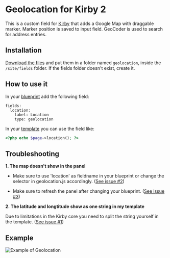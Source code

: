# Geolocation for Kirby 2

This is a custom field for [Kirby](http://getkirby.com) that adds a Google Map with draggable marker.
Marker position is saved to input field.
GeoCoder is used to search for address entries.

## Installation

[Download the files](https://github.com/lekkerduidelijk/kirby-geolocation-field/archive/master.zip) and put them in a folder named <code>geolocation</code>, inside the <code>/site/fields</code> folder. If the fields folder doesn't exist, create it.

## How to use it

In your [blueprint](http://getkirby.com/docs/panel/blueprints) add the following field:
```
fields:
  location:
    label: Location
    type: geolocation
```


In your [template](http://getkirby.com/docs/templates) you can use the field like:
```php
<?php echo $page->location(); ?>
```

## Troubleshooting

**1. The map doesn't show in the panel**

* Make sure to use 'location' as fieldname in your blueprint or change the selector in geolocation.js accordingly.
([See issue #2](https://github.com/lekkerduidelijk/kirby-geolocation-field/issues/2))

* Make sure to refresh the panel after changing your blueprint. 
([See issue #3](https://github.com/lekkerduidelijk/kirby-geolocation-field/issues/3))

**2. The latitude and longtitude show as one string in my template**

Due to limitations in the Kirby core you need to split the string yourself in the template. 
([See issue #1](https://github.com/lekkerduidelijk/kirby-geolocation-field/issues/1#issuecomment-64706089))


## Example
![Example of Geolocation](https://raw.githubusercontent.com/lekkerduidelijk/kirby-geolocation-field/master/geolocation-field.gif)
